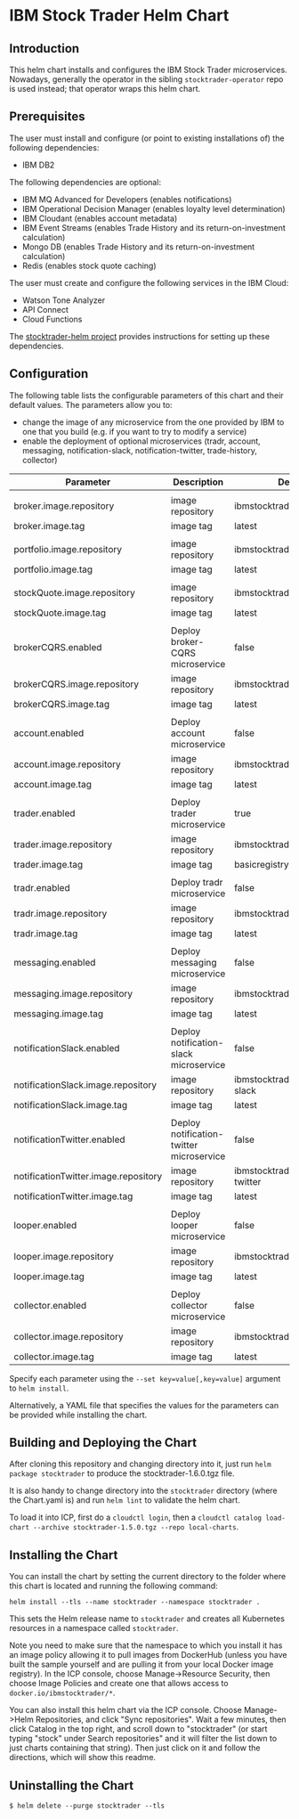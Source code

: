 # IBM Stock Trader Helm Chart

## Introduction

This helm chart installs and configures the IBM Stock Trader microservices.
Nowadays, generally the operator in the sibling `stocktrader-operator` repo
is used instead; that operator wraps this helm chart.

## Prerequisites

The user must install and configure (or point to existing installations of) the following dependencies:
* IBM DB2

The following dependencies are optional:
* IBM MQ Advanced for Developers (enables notifications)
* IBM Operational Decision Manager (enables loyalty level determination)
* IBM Cloudant (enables account metadata)
* IBM Event Streams (enables Trade History and its return-on-investment calculation)
* Mongo DB (enables Trade History and its return-on-investment calculation)
* Redis (enables stock quote caching)

The user must create and configure the following services in the IBM Cloud:
* Watson Tone Analyzer
* API Connect
* Cloud Functions

The [stocktrader-helm project](../README.md) provides instructions for setting up these dependencies.

## Configuration

The following table lists the configurable parameters of this chart and their default values.
The parameters allow you to:
* change the image of any microservice from the one provided by IBM to one that you build (e.g. if you want to try to modify a service)
* enable the deployment of optional microservices (tradr, account, messaging, notification-slack, notification-twitter, trade-history, collector)

| Parameter                           | Description                                         | Default                                                                         |
| ----------------------------------- | ----------------------------------------------------| --------------------------------------------------------------------------------|
| | | |
| broker.image.repository | image repository |  ibmstocktrader/broker
| broker.image.tag | image tag | latest
| | | |
| portfolio.image.repository | image repository |  ibmstocktrader/portfolio
| portfolio.image.tag | image tag | latest
| | | |
| stockQuote.image.repository | image repository | ibmstocktrader/stock-quote
| stockQuote.image.tag | image tag | latest
| | | |
| brokerCQRS.enabled | Deploy broker-CQRS microservice | false
| brokerCQRS.image.repository | image repository |  ibmstocktrader/broker-cqrs
| brokerCQRS.image.tag | image tag | latest
| | | |
| account.enabled | Deploy account microservice | false
| account.image.repository | image repository | ibmstocktrader/account
| account.image.tag | image tag | latest
| | | |
| trader.enabled | Deploy trader microservice | true
| trader.image.repository | image repository | ibmstocktrader/trader
| trader.image.tag | image tag | basicregistry
| | | |
| tradr.enabled | Deploy tradr microservice | false
| tradr.image.repository | image repository | ibmstocktrader/tradr
| tradr.image.tag | image tag | latest
| | | |
| messaging.enabled | Deploy messaging microservice | false
| messaging.image.repository | image repository | ibmstocktrader/messaging
| messaging.image.tag | image tag | latest
| | | |
| notificationSlack.enabled | Deploy notification-slack microservice | false
| notificationSlack.image.repository | image repository | ibmstocktrader/notification-slack
| notificationSlack.image.tag | image tag | latest
| | | |
| notificationTwitter.enabled | Deploy notification-twitter microservice | false
| notificationTwitter.image.repository | image repository | ibmstocktrader/notification-twitter
| notificationTwitter.image.tag | image tag | latest
| | | |
| looper.enabled | Deploy looper microservice | false
| looper.image.repository | image repository | ibmstocktrader/looper
| looper.image.tag | image tag | latest
| | | |
| collector.enabled | Deploy collector microservice | false
| collector.image.repository | image repository | ibmstocktrader/collector
| collector.image.tag | image tag | latest

Specify each parameter using the `--set key=value[,key=value]` argument to `helm install`.

Alternatively, a YAML file that specifies the values for the parameters can be provided while installing the chart.

## Building and Deploying the Chart

After cloning this repository and changing directory into it, just run `helm package stocktrader` to produce the stocktrader-1.6.0.tgz file.

It is also handy to change directory into the `stocktrader` directory (where the Chart.yaml is) and run `helm lint` to validate the helm chart.

To load it into ICP, first do a `cloudctl login`, then a `cloudctl catalog load-chart --archive stocktrader-1.5.0.tgz --repo local-charts`.

## Installing the Chart

You can install the chart by setting the current directory to the folder where this chart is located and running the following command:

```console
helm install --tls --name stocktrader --namespace stocktrader . 
```

This sets the Helm release name to `stocktrader` and creates all Kubernetes resources in a namespace called `stocktrader`.

Note you need to make sure that the namespace to which you install it has an image policy allowing it to pull images from
DockerHub (unless you have built the sample yourself and are pulling it from your local Docker image registry).  In the ICP console, choose Manage->Resource Security, then choose Image Policies and create one that allows access to `docker.io/ibmstocktrader/*`.

You can also install this helm chart via the ICP console.  Choose Manage->Helm Repositories, and click "Sync repositories".
Wait a few minutes, then click Catalog in the top right, and scroll down to "stocktrader" (or start typing "stock"
under Search repositories" and it will filter the list down to just charts containing that string).  Then just click
on it and follow the directions, which will show this readme.

## Uninstalling the Chart

```console
$ helm delete --purge stocktrader --tls
```
